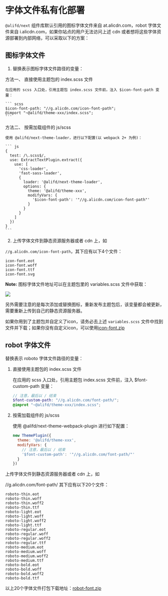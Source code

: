 # 字体文件私有化部署

`@alifd/next` 组件库默认引用的图标字体文件来自 at.alicdn.com，robot 字体文件来自 i.alicdn.com，如果你站点的用户无法访问上述 cdn 或者想将这些字体资源部署到内部网络，可以采取以下的方案：

## 图标字体文件
1. 替换表示图标字体文件路径的变量：

方法一、 直接使用主题包的 index.scss 文件

    在应用的 scss 入口处，引用主题包 index.scss 文件前，注入 $icon-font-path 变量：

    ``` scss
    $icon-font-path: "//g.alicdn.com/icon-font-path";
    @import "~@alifd/theme-xxx/index.scss";
    ```

方法二、 按需加载组件的 js/scss

    使用 @alifd/next-theme-loader，进行以下配置(以 webpack 2+ 为例)：

    ``` js
    {
      test: /\.scss$/,
      use: ExtractTextPlugin.extract({
        use: [
          'css-loader',
          'fast-sass-loader',
          {
            loader: '@alifd/next-theme-loader',
            options: {
              theme: '@alifd/theme-xxx',
              modifyVars: {
                '$icon-font-path': '"//g.alicdn.com/icon-font-path"'
              }
            }
          }
        ]
      })
    }
    ```

2. 上传字体文件到静态资源服务器或者 cdn 上，如

`//g.alicdn.com/icon-font-path`，其下应有以下4个文件：

```
icon-font.eot
icon-font.woff
icon-font.ttf
icon-font.svg
```

**Note:** 图标字体文件地址可以在主题包里的 variables.scss 文件中获取：

![](https://img.alicdn.com/tfs/TB1u.I8qtknBKNjSZKPXXX6OFXa-620-329.png)

另外需要注意的是每次添加或替换图标，重新发布主题包后，该变量都会被更新，需要重新上传到自己的静态资源服务器。

如果你用到了主题包并自定义了icon，请务必去上述 `variables.scss` 文件中找到文件并下载；如果你没有自定义icon，可以使用[icon-font.zip](
https://alifd.oss-cn-hangzhou.aliyuncs.com/fonts/icon-font.zip)

## robot 字体文件
替换表示 roboto 字体文件路径的变量：

1. 直接使用主题包的 index.scss 文件

    在应用的 scss 入口处，引用主题包 index.scss 文件前，注入 $font-custom-path 变量：

    ``` scss
    // 注意，最后以 / 结束
    $font-custom-path: "//g.alicdn.com/font-path/";
    @improt "~@alifd/theme-xxx/index.scss";
    ```

2. 按需加载组件的 js/scss

    使用 @alifd/next-theme-webpack-plugin 进行如下配置：

    ``` js
    new ThemePlugin({
      theme: '@alifd/theme-xxx',
      modifyVars: {
        // 注意，最后以 / 结束
        '$font-custom-path': '"//g.alicdn.com/font-path/"'
      }
    })
    ```

上传字体文件到静态资源服务器或者 cdn 上，如

//g.alicdn.com/font-path/ 其下应有以下20个文件：

```
roboto-thin.eot
roboto-thin.woff
roboto-thin.woff2
roboto-thin.ttf
roboto-light.eot
roboto-light.woff
roboto-light.woff2
roboto-light.ttf
roboto-regular.eot
roboto-regular.woff
roboto-regular.woff2
roboto-regular.ttf
roboto-medium.eot
roboto-medium.woff
roboto-medium.woff2
roboto-medium.ttf
roboto-bold.eot
roboto-bold.woff
roboto-bold.woff2
roboto-bold.ttf
```

以上20个字体文件打包下载地址：[robot-font.zip](https://files.alicdn.com/tpsservice/31b61ac0c41fac383a1bffd154674347.zip)
